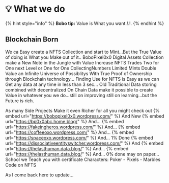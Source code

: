 # 💡 What we do

{% hint style="info" %}
**Bobo tip:** Value is What you want.!.!.
{% endhint %}

## Blockchain Born

We ca Easy create a NFTS Collection and start to Mint...But the True Value of doing is What you Make out of it..
BoboPixel0x0 Digital Assets Collection make a New Note in the Jungle with Value Increase NFTS Trades Two for One next Level or One for One CollectingNumbers Limited Mints Double Value an Infinite Universe of Possiblitys With True Proof of Ownership through Blockchain technology... Finding Use for NFTS is Easy as we can Get any data at any time in less than 3 sec... Old Traditional Data storing combined with decentralized On Chain Data make it possible to create Value in whatever you we do...still on improving still on learning...but the Future is rich.


As many Side Projects Make it even Richer for all you might check out
{% embed url="https://bobopixel0x0.wordpress.com/" %}
And New
{% embed url="https://bp0x0abc.home.blog/" %}
And...
{% embed url="https://fakeingheros.wordpress.com/" %}
And...
{% embed url="https://coffeeoxo.wordpress.com/" %}
And...
{% embed url="https://spaceoxo.wordpress.com/" %}
And...
1% Done
{% embed url="https://dissociativeentityswitcher.wordpress.com/" %}
And
{% embed url="https://thelasthuman.data.blog/" %}
And...
{% embed url="https://thelasthuman.data.blog/" %}
And...
0% done may on paper...
School we Teach you with certificate
Characters: Poker - Pixels - Marbles
Code on NFTS 

As I come back here to update...



